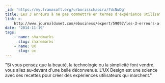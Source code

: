 ```yaml
---
_id: 'https://my.framasoft.org/u/borisschapira/?dcNwDg'
title: Les 3 erreurs à ne pas commettre en termes d'expérience utilisateur
link: >-
    http://www.journaldunet.com/ebusiness/expert/59097/les-3-erreurs-a-ne-pas-commettre-en-termes-d-experience-utilisateur.shtml
date: '2014-11-19'
tags:
    - name: sharemarks
      slug: sharemarks
    - name: UX
      slug: ux
---
```


<div class="markdown"><p>&quot;Si vous pensez que la beauté, la technologie ou la simplicité font vendre, vous allez au-devant d'une belle déconvenue. L'UX Design est une science avec ses recettes pour créer des expériences utilisateurs qui marchent.&quot;
</p></div>
